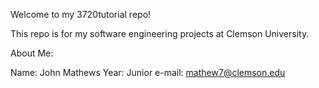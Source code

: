Welcome to my 3720tutorial repo!

This repo is for my software engineering projects at Clemson University.

About Me:

Name: John Mathews
Year: Junior
e-mail: mathew7@clemson.edu

